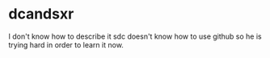 # dcandsxr
I don't know how to describe it
sdc doesn't know how to use github so he is trying hard in order to learn it now.
